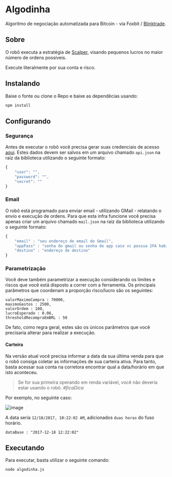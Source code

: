 # Algodinha

Algoritmo de negociação automatizada para Bitcoin - via Foxbit / [Blinktrade](https://github.com/blinktrade/BlinkTradeJS).

## Sobre

O robô executa a estratégia de [Scalper](https://www.daytraderpro.com.br/blog/o-que-e-scalping/), visando pequenos lucros no maior número de ordens possíveis.

Execute literalmente por sua conta e risco. 

## Instalando

Baixe o fonte ou clone o Repo e baixe as dependêcias usando:

```javascript
npm install
```

## Configurando

### Segurança
Antes de executar o robô você precisa gerar suas credenciais de acesso [aqui](https://foxbit.exchange/#api). Estes dados devem ser salvos em um arquivo chamado `api.json` na raiz da biblioteca utilizando o seguinte formato:

```javascript
{ 
    "user": "",
    "password": "",
    "secret": ""
}
```

### Email
O robô está programado para enviar email - utilizando GMail - relatando o envio e execução de ordens. Para que esta infra funcione você precisa apenas criar um arquivo chamado `mail.json` na raiz da biblioteca utilizando o seguinte formato:

```javascript
{
    "email" : "seu endereço de email do Gmail",
    "appPass" : "senha do gmail ou senha de app caso vc possua 2FA habilitado",
    "destino" : "endereço de destino"
}
```

### Parametrização
Você deve também parametrizar a execução considerando os limites e riscos que você está disposto a correr com a ferramenta. Os principais parâmetros que coordenam a proporção risco/lucro são os seguintes:

```
valorMaximoCompra : 70000,
maximoGastos : 2500,
valorOrdem : 100,
lucroEsperado : 0.06,
thresholdRecompraEmBRL : 50
```

De fato, como regra geral, estes são os únicos parâmetros que você precisaria alterar para realizar a execução.

#### Carteira

Na versão atual você precisa informar a data da sua última venda para que o robô consiga coletar as informações de sua carteira ativa. Para tanto, basta acessar sua conta na corretora encontrar qual a data/horário em que isto aconteceu. 

> Se for sua primeira operando em renda variável, você não deveria estar usando o robô. *#ficaDica*

Por exemplo, no seguinte caso:

![image](https://user-images.githubusercontent.com/1022404/34125435-5e516aa0-e41d-11e7-8ffc-3e4fc8e0a797.png)

A data seria `12/18/2017, 10:22:02 AM`, adicionados `duas horas` do fuso horário.
```
dataBase : "2017-12-18 12:22:02"
```

## Executando

Para executar, basta utilizar o seguinte comando:

```
node algodinha.js
```



